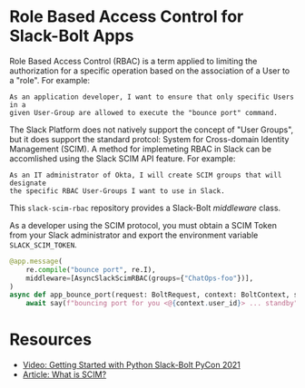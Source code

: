 # Role Based Access Control for Slack-Bolt Apps

Role Based Access Control (RBAC) is a term applied to limiting the
authorization for a specific operation based on the association of a User to a
"role".  For example:

    As an application developer, I want to ensure that only specific Users in a
    given User-Group are allowed to execute the "bounce port" command.

The Slack Platform does not natively support the concept of "User Groups", but
it does support the standard protcol: System for Cross-domain Identity
Management (SCIM).  A method for implemeting RBAC in Slack can be accomlished
using the Slack SCIM API feature.  For example:

    As an IT administrator of Okta, I will create SCIM groups that will designate
    the specific RBAC User-Groups I want to use in Slack.

This `slack-scim-rbac` repository provides a Slack-Bolt _middleware_ class. 

As a developer using the SCIM protocol, you must obtain a SCIM Token from your Slack
administrator and export the environment variable `SLACK_SCIM_TOKEN`.  

```python
@app.message(
    re.compile("bounce port", re.I),
    middleware=[AsyncSlackScimRBAC(groups={"ChatOps-foo"})],
)
async def app_bounce_port(request: BoltRequest, context: BoltContext, say: Say):
    await say(f"bouncing port for you <@{context.user_id}> ... standby")
```


# Resources

* [Video: Getting Started with Python Slack-Bolt PyCon 2021](https://www.youtube.com/watch?v=Mlh8BD7xlgE)
* [Article: What is SCIM?](https://www.okta.com/blog/2017/01/what-is-scim/)
